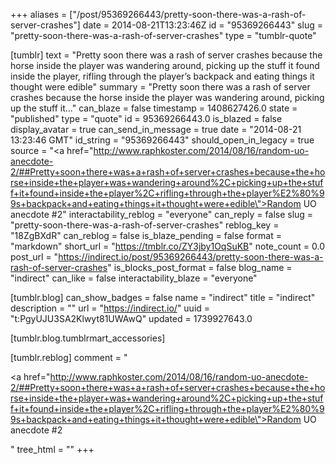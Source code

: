 +++
aliases = ["/post/95369266443/pretty-soon-there-was-a-rash-of-server-crashes"]
date = 2014-08-21T13:23:46Z
id = "95369266443"
slug = "pretty-soon-there-was-a-rash-of-server-crashes"
type = "tumblr-quote"

[tumblr]
text = "Pretty soon there was a rash of server crashes because the horse inside the player was wandering around, picking up the stuff it found inside the player, rifling through the player’s backpack and eating things it thought were edible"
summary = "Pretty soon there was a rash of server crashes because the horse inside the player was wandering around, picking up the stuff it..."
can_blaze = false
timestamp = 1408627426.0
state = "published"
type = "quote"
id = 95369266443.0
is_blazed = false
display_avatar = true
can_send_in_message = true
date = "2014-08-21 13:23:46 GMT"
id_string = "95369266443"
should_open_in_legacy = true
source = "<a href=\"http://www.raphkoster.com/2014/08/16/random-uo-anecdote-2/##Pretty+soon+there+was+a+rash+of+server+crashes+because+the+horse+inside+the+player+was+wandering+around%2C+picking+up+the+stuff+it+found+inside+the+player%2C+rifling+through+the+player%E2%80%99s+backpack+and+eating+things+it+thought+were+edible\">Random UO anecdote #2</a>"
interactability_reblog = "everyone"
can_reply = false
slug = "pretty-soon-there-was-a-rash-of-server-crashes"
reblog_key = "18ZgBXdR"
can_reblog = false
is_blaze_pending = false
format = "markdown"
short_url = "https://tmblr.co/ZY3jby1OqSuKB"
note_count = 0.0
post_url = "https://indirect.io/post/95369266443/pretty-soon-there-was-a-rash-of-server-crashes"
is_blocks_post_format = false
blog_name = "indirect"
can_like = false
interactability_blaze = "everyone"

[tumblr.blog]
can_show_badges = false
name = "indirect"
title = "indirect"
description = ""
url = "https://indirect.io/"
uuid = "t:PgyUJU3SA2Klwyt81UWAwQ"
updated = 1739927643.0

[tumblr.blog.tumblrmart_accessories]

[tumblr.reblog]
comment = "<p><a href=\"http://www.raphkoster.com/2014/08/16/random-uo-anecdote-2/##Pretty+soon+there+was+a+rash+of+server+crashes+because+the+horse+inside+the+player+was+wandering+around%2C+picking+up+the+stuff+it+found+inside+the+player%2C+rifling+through+the+player%E2%80%99s+backpack+and+eating+things+it+thought+were+edible\">Random UO anecdote #2</a></p>"
tree_html = ""
+++
